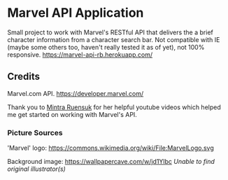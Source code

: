 # Marvel API Application
Small project to work with Marvel's RESTful API that delivers the a brief character information from a character search bar.
Not compatible with IE (maybe some others too, haven't really tested it as of yet), not 100% responsive. 
https://marvel-api-rb.herokuapp.com/


## Credits

Marvel.com API. 
https://developer.marvel.com/ 

Thank you to [Mintra Ruensuk](https://mintra-ruensuk.github.io/) for her helpful youtube videos which helped me get started on working with Marvel's API.


### Picture Sources

'Marvel' logo: https://commons.wikimedia.org/wiki/File:MarvelLogo.svg

Background image: 
https://wallpapercave.com/w/jd1Ylbc
*Unable to find original illustrator(s)*
